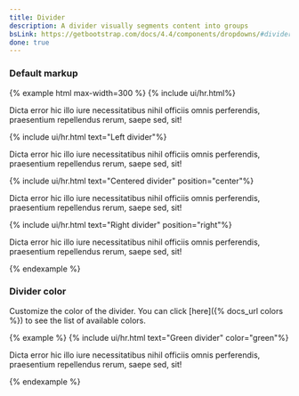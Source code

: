 ```yaml
---
title: Divider
description: A divider visually segments content into groups
bsLink: https://getbootstrap.com/docs/4.4/components/dropdowns/#dividers
done: true
---
```


### Default markup

{% example html max-width=300 %}
{% include ui/hr.html%}
<p>
  Dicta error hic illo iure necessitatibus nihil officiis omnis perferendis, praesentium repellendus rerum, saepe sed, sit!
</p>
{% include ui/hr.html text="Left divider"%}
<p>
  Dicta error hic illo iure necessitatibus nihil officiis omnis perferendis, praesentium repellendus rerum, saepe sed, sit!
</p>
{% include ui/hr.html text="Centered divider" position="center"%}
<p>
  Dicta error hic illo iure necessitatibus nihil officiis omnis perferendis, praesentium repellendus rerum, saepe sed, sit!
</p>
{% include ui/hr.html text="Right divider" position="right"%}
<p>
  Dicta error hic illo iure necessitatibus nihil officiis omnis perferendis, praesentium repellendus rerum, saepe sed, sit!
</p>
{% endexample %}

### Divider color

Customize the color of the divider. You can click [here]({% docs_url colors %}) to see the list of available colors.

{% example %}
{% include ui/hr.html text="Green divider" color="green"%}
<p>
Dicta error hic illo iure necessitatibus nihil officiis omnis perferendis, praesentium repellendus rerum, saepe sed, sit!
</p>
{% endexample %}